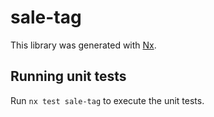 # sale-tag

This library was generated with [Nx](https://nx.dev).

## Running unit tests

Run `nx test sale-tag` to execute the unit tests.

